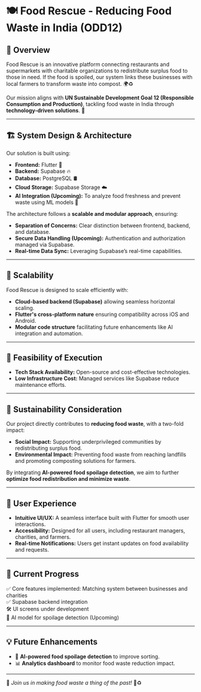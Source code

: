 # 🍽️ Food Rescue - Reducing Food Waste in India (ODD12)

## 📌 Overview
Food Rescue is an innovative platform connecting restaurants and supermarkets with charitable organizations to redistribute surplus food to those in need. If the food is spoiled, our system links these businesses with local farmers to transform waste into compost. 🌍♻️ 

Our mission aligns with **UN Sustainable Development Goal 12 (Responsible Consumption and Production)**, tackling food waste in India through **technology-driven solutions**. 🚀

---

## 🏗️ System Design & Architecture
Our solution is built using:
- **Frontend:** Flutter 📱
- **Backend:** Supabase 🔥
- **Database:** PostgreSQL 🛢️
- **Cloud Storage:** Supabase Storage ☁️
- **AI Integration (Upcoming):** To analyze food freshness and prevent waste using ML models 🤖

The architecture follows a **scalable and modular approach**, ensuring:
- **Separation of Concerns:** Clear distinction between frontend, backend, and database.
- **Secure Data Handling (Upcoming):** Authentication and authorization managed via Supabase. 
- **Real-time Data Sync:** Leveraging Supabase’s real-time capabilities.

---

## 🚀 Scalability
Food Rescue is designed to scale efficiently with:
- **Cloud-based backend (Supabase)** allowing seamless horizontal scaling.
- **Flutter's cross-platform nature** ensuring compatibility across iOS and Android.
- **Modular code structure** facilitating future enhancements like AI integration and automation.

---

## 🎯 Feasibility of Execution
- **Tech Stack Availability:** Open-source and cost-effective technologies.
- **Low Infrastructure Cost:** Managed services like Supabase reduce maintenance efforts.

---

## 🌱 Sustainability Consideration
Our project directly contributes to **reducing food waste**, with a two-fold impact:
- **Social Impact:** Supporting underprivileged communities by redistributing surplus food.
- **Environmental Impact:** Preventing food waste from reaching landfills and promoting composting solutions for farmers.

By integrating **AI-powered food spoilage detection**, we aim to further **optimize food redistribution and minimize waste**. 

---

## 🎨 User Experience
- **Intuitive UI/UX:** A seamless interface built with Flutter for smooth user interactions.
- **Accessibility:** Designed for all users, including restaurant managers, charities, and farmers.
- **Real-time Notifications:** Users get instant updates on food availability and requests.

---

## 🚧 Current Progress
✅ Core features implemented: Matching system between businesses and charities  
✅ Supabase backend integration  
🛠️ UI screens under development  
🤖 AI model for spoilage detection (Upcoming)  

---

## 💡 Future Enhancements 
- 🤖 **AI-powered food spoilage detection** to improve sorting.  
- 📊 **Analytics dashboard** to monitor food waste reduction impact.  

---


🌟 *Join us in making food waste a thing of the past!* 🌱♻️  
